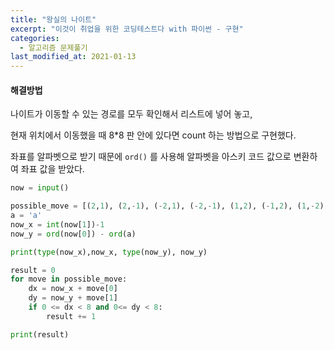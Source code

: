 ```yaml
---
title: "왕실의 나이트"
excerpt: "이것이 취업을 위한 코딩테스트다 with 파이썬 - 구현"
categories:
  - 알고리즘 문제풀기
last_modified_at: 2021-01-13
---
```


#### 해결방법

나이트가 이동할 수 있는 경로를 모두 확인해서 리스트에 넣어 놓고, 

현재 위치에서 이동했을 때 8*8 판 안에 있다면 count 하는 방법으로 구현했다.

좌표를 알파벳으로 받기 때문에 `ord()` 를 사용해 알파벳을 아스키 코드 값으로 변환하여 좌표 값을 받았다.

```python
now = input()

possible_move = [(2,1), (2,-1), (-2,1), (-2,-1), (1,2), (-1,2), (1,-2), (-1,-2)]
a = 'a'
now_x = int(now[1])-1
now_y = ord(now[0]) - ord(a)

print(type(now_x),now_x, type(now_y), now_y)

result = 0
for move in possible_move:
    dx = now_x + move[0]
    dy = now_y + move[1]
    if 0 <= dx < 8 and 0<= dy < 8:
        result += 1

print(result)
```


